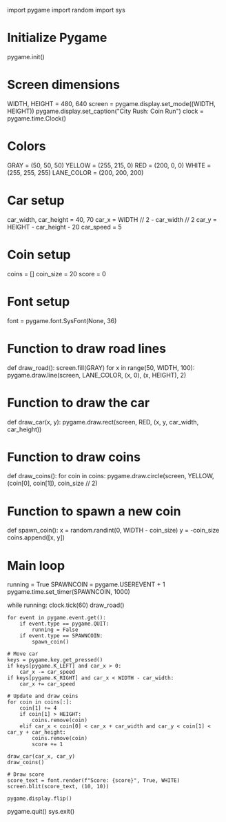 import pygame
import random
import sys

# Initialize Pygame
pygame.init()

# Screen dimensions
WIDTH, HEIGHT = 480, 640
screen = pygame.display.set_mode((WIDTH, HEIGHT))
pygame.display.set_caption("City Rush: Coin Run")
clock = pygame.time.Clock()

# Colors
GRAY = (50, 50, 50)
YELLOW = (255, 215, 0)
RED = (200, 0, 0)
WHITE = (255, 255, 255)
LANE_COLOR = (200, 200, 200)

# Car setup
car_width, car_height = 40, 70
car_x = WIDTH // 2 - car_width // 2
car_y = HEIGHT - car_height - 20
car_speed = 5

# Coin setup
coins = []
coin_size = 20
score = 0

# Font setup
font = pygame.font.SysFont(None, 36)

# Function to draw road lines
def draw_road():
    screen.fill(GRAY)
    for x in range(50, WIDTH, 100):
        pygame.draw.line(screen, LANE_COLOR, (x, 0), (x, HEIGHT), 2)

# Function to draw the car
def draw_car(x, y):
    pygame.draw.rect(screen, RED, (x, y, car_width, car_height))

# Function to draw coins
def draw_coins():
    for coin in coins:
        pygame.draw.circle(screen, YELLOW, (coin[0], coin[1]), coin_size // 2)

# Function to spawn a new coin
def spawn_coin():
    x = random.randint(0, WIDTH - coin_size)
    y = -coin_size
    coins.append([x, y])

# Main loop
running = True
SPAWNCOIN = pygame.USEREVENT + 1
pygame.time.set_timer(SPAWNCOIN, 1000)

while running:
    clock.tick(60)
    draw_road()

    for event in pygame.event.get():
        if event.type == pygame.QUIT:
            running = False
        if event.type == SPAWNCOIN:
            spawn_coin()

    # Move car
    keys = pygame.key.get_pressed()
    if keys[pygame.K_LEFT] and car_x > 0:
        car_x -= car_speed
    if keys[pygame.K_RIGHT] and car_x < WIDTH - car_width:
        car_x += car_speed

    # Update and draw coins
    for coin in coins[:]:
        coin[1] += 4
        if coin[1] > HEIGHT:
            coins.remove(coin)
        elif car_x < coin[0] < car_x + car_width and car_y < coin[1] < car_y + car_height:
            coins.remove(coin)
            score += 1

    draw_car(car_x, car_y)
    draw_coins()

    # Draw score
    score_text = font.render(f"Score: {score}", True, WHITE)
    screen.blit(score_text, (10, 10))

    pygame.display.flip()

pygame.quit()
sys.exit()
